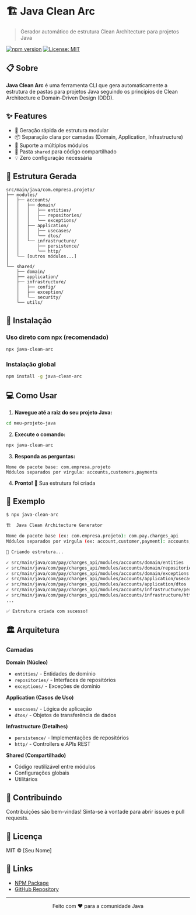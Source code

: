 # 🏗️ Java Clean Arc

> Gerador automático de estrutura Clean Architecture para projetos Java

[![npm version](https://img.shields.io/npm/v/java-clean-arc.svg)](https://www.npmjs.com/package/java-clean-arc)
[![License: MIT](https://img.shields.io/badge/License-MIT-yellow.svg)](https://opensource.org/licenses/MIT)

## 📋 Sobre

**Java Clean Arc** é uma ferramenta CLI que gera automaticamente a estrutura de pastas para projetos Java seguindo os princípios de Clean Architecture e Domain-Driven Design (DDD).

## ✨ Features

- 🚀 Geração rápida de estrutura modular
- 📦 Separação clara por camadas (Domain, Application, Infrastructure)
- 🎯 Suporte a múltiplos módulos
- 🔧 Pasta `shared` para código compartilhado
- 💡 Zero configuração necessária

## 🎯 Estrutura Gerada

```
src/main/java/com.empresa.projeto/
├── modules/
│   ├── accounts/
│   │   ├── domain/
│   │   │   ├── entities/
│   │   │   ├── repositories/
│   │   │   └── exceptions/
│   │   ├── application/
│   │   │   ├── usecases/
│   │   │   └── dtos/
│   │   └── infrastructure/
│   │       ├── persistence/
│   │       └── http/
│   └── [outros módulos...]
│
└── shared/
    ├── domain/
    ├── application/
    ├── infrastructure/
    │   ├── config/
    │   ├── exception/
    │   └── security/
    └── utils/
```

## 🚀 Instalação

### Uso direto com npx (recomendado)

```bash
npx java-clean-arc
```

### Instalação global

```bash
npm install -g java-clean-arc
```

## 💻 Como Usar

1. **Navegue até a raiz do seu projeto Java:**

```bash
cd meu-projeto-java
```

2. **Execute o comando:**

```bash
npx java-clean-arc
```

3. **Responda as perguntas:**

```
Nome do pacote base: com.empresa.projeto
Módulos separados por vírgula: accounts,customers,payments
```

4. **Pronto! 🎉** Sua estrutura foi criada

## 📖 Exemplo

```bash
$ npx java-clean-arc

🏗️  Java Clean Architecture Generator

Nome do pacote base (ex: com.empresa.projeto): com.pay.charges_api
Módulos separados por vírgula (ex: account,customer,payment): accounts,payments

📁 Criando estrutura...

✓ src/main/java/com/pay/charges_api/modules/accounts/domain/entities
✓ src/main/java/com/pay/charges_api/modules/accounts/domain/repositories
✓ src/main/java/com/pay/charges_api/modules/accounts/domain/exceptions
✓ src/main/java/com/pay/charges_api/modules/accounts/application/usecases
✓ src/main/java/com/pay/charges_api/modules/accounts/application/dtos
✓ src/main/java/com/pay/charges_api/modules/accounts/infrastructure/persistence
✓ src/main/java/com/pay/charges_api/modules/accounts/infrastructure/http
...

✅ Estrutura criada com sucesso!
```

## 🏛️ Arquitetura

### Camadas

**Domain (Núcleo)**
- `entities/` - Entidades de domínio
- `repositories/` - Interfaces de repositórios
- `exceptions/` - Exceções de domínio

**Application (Casos de Uso)**
- `usecases/` - Lógica de aplicação
- `dtos/` - Objetos de transferência de dados

**Infrastructure (Detalhes)**
- `persistence/` - Implementações de repositórios
- `http/` - Controllers e APIs REST

**Shared (Compartilhado)**
- Código reutilizável entre módulos
- Configurações globais
- Utilitários

## 🤝 Contribuindo

Contribuições são bem-vindas! Sinta-se à vontade para abrir issues e pull requests.

## 📄 Licença

MIT © [Seu Nome]

## 🔗 Links

- [NPM Package](https://www.npmjs.com/package/java-clean-arc)
- [GitHub Repository](https://github.com/seu-usuario/java-clean-arc)

---

<p align="center">
  Feito com ❤️ para a comunidade Java
</p>